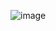 ![image](https://github.com/gcsllp/gcsopentrades/assets/55459161/d9f66fb7-7706-49ec-b782-9fdbfb097f68)
